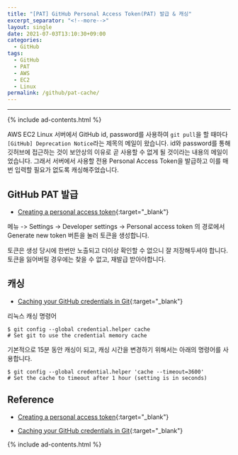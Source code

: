 ```yaml
---
title: "[PAT] GitHub Personal Access Token(PAT) 발급 & 캐싱"
excerpt_separator: "<!--more-->"
layout: single
date: 2021-07-03T13:10:30+09:00
categories:
  - GitHub
tags:
  - GitHub
  - PAT
  - AWS
  - EC2
  - Linux
permalink: /github/pat-cache/
---
```

---
{% include ad-contents.html %}

AWS EC2 Linux 서버에서 GitHub id, password를 사용하여 `git pull`을 할 때마다 `[GitHub] Deprecation Notice`라는 제목의 메일이 왔습니다. id와 password를 통해 깃허브에 접근하는 것이 보안상의 이유로 곧 사용할 수 없게 될 것이라는 내용의 메일이었습니다. 그래서 서버에서 사용할 전용 Personal Access Token을 발급하고 이를 매번 입력할 필요가 없도록 캐싱해주었습니다.
<!--more-->


## GitHub PAT 발급
* [Creating a personal access token](https://docs.github.com/en/github/authenticating-to-github/keeping-your-account-and-data-secure/creating-a-personal-access-token){:target="_blank"}

메뉴 -> Settings -> Developer settings -> Personal access token 의 경로에서 Generate new token 버튼을 눌러 토큰을 생성합니다.

토큰은 생성 당시에 한번만 노출되고 더이상 확인할 수 없으니 잘 저장해두셔야 합니다. 토큰을 잃어버릴 경우에는 찾을 수 없고, 재발급 받아야합니다.

## 캐싱
* [Caching your GitHub credentials in Git](https://docs.github.com/en/get-started/getting-started-with-git/caching-your-github-credentials-in-git){:target="_blank"}

리눅스 캐싱 명령어
```
$ git config --global credential.helper cache
# Set git to use the credential memory cache
```
기본적으로 15분 동안 캐싱이 되고, 캐싱 시간을 변경하기 위해서는 아래의 명령어를 사용합니다.
```
$ git config --global credential.helper 'cache --timeout=3600'
# Set the cache to timeout after 1 hour (setting is in seconds)
```

## Reference
* [Creating a personal access token](https://docs.github.com/en/github/authenticating-to-github/keeping-your-account-and-data-secure/creating-a-personal-access-token){:target="_blank"}

* [Caching your GitHub credentials in Git](https://docs.github.com/en/get-started/getting-started-with-git/caching-your-github-credentials-in-git){:target="_blank"}

{% include ad-contents.html %}